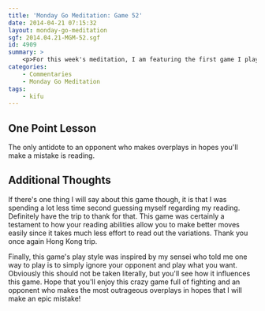 ```yaml
---
title: 'Monday Go Meditation: Game 52'
date: 2014-04-21 07:15:32
layout: monday-go-meditation
sgf: 2014.04.21-MGM-52.sgf
id: 4909
summary: >
	<p>For this week's meditation, I am featuring the first game I played after coming back from Hong Kong. It had been awhile since I last played, so I was feeling a little nervous about playing poorly. Fortunately for me though, my opponent accepted my challenge before I could chicken out and cancel my challenge.</p>
categories:
	- Commentaries
	- Monday Go Meditation
tags:
	- kifu
---
```


## One Point Lesson

The only antidote to an opponent who makes overplays in hopes you'll make a mistake is reading.

## Additional Thoughts

If there's one thing I will say about this game though, it is that I was spending a lot less time second guessing myself regarding my reading. Definitely have the trip to thank for that. This game was certainly a testament to how your reading abilities allow you to make better moves easily since it takes much less effort to read out the variations. Thank you once again Hong Kong trip.

Finally, this game's play style was inspired by my sensei who told me one way to play is to simply ignore your opponent and play what you want. Obviously this should not be taken literally, but you'll see how it influences this game. Hope that you'll enjoy this crazy game full of fighting and an opponent who makes the most outrageous overplays in hopes that I will make an epic mistake!
